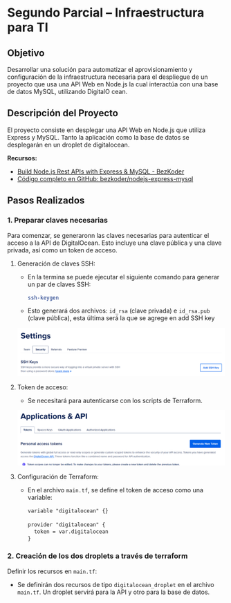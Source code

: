 # Segundo Parcial – Infraestructura para TI

## Objetivo

Desarrollar una solución para automatizar el aprovisionamiento y configuración de la infraestructura necesaria para el despliegue de un proyecto que usa una API Web en Node.js la cual interactúa con una base de datos MySQL, utilizando DigitalO cean.

## Descripción del Proyecto

El proyecto consiste en desplegar una API Web en Node.js que utiliza Express y MySQL. Tanto la aplicación como la base de datos se desplegarán en un droplet de digitalocean.

**Recursos:**
- [Build Node.js Rest APIs with Express & MySQL - BezKoder](https://www.bezkoder.com/node-js-express-mysql-crud/)
- [Código completo en GitHub: bezkoder/nodejs-express-mysql](https://github.com/bezkoder/nodejs-express-mysql)


## Pasos Realizados

### 1. Preparar claves necesarias

Para comenzar, se generaronn las claves necesarias para autenticar el acceso a la API de DigitalOcean. Esto incluye una clave pública y una clave privada, así como un token de acceso.

1. Generación de claves SSH:
   - En la termina se puede ejecutar el siguiente comando para generar un par de claves SSH:
     ```bash
     ssh-keygen
     ```
   - Esto generará dos archivos: `id_rsa` (clave privada) e `id_rsa.pub` (clave pública), esta última será la que se agrege en add SSH key

   ![Generación de claves SSH](image.png)

2. Token de acceso:
   - Se necesitará para autenticarse con los scripts de Terraform.

   ![Generación de token de acceso](image-1.png)

3. Configuración de Terraform:
   - En el archivo `main.tf`, se define el token de acceso como una variable:
     ```hcl
     variable "digitalocean" {}

     provider "digitalocean" {
       token = var.digitalocean
     }
     ```

### 2. Creación de los dos droplets a través de terraform 

Definir los recursos en `main.tf`:
   - Se definirán dos recursos de tipo `digitalocean_droplet` en el archivo `main.tf`. Un droplet servirá para la API y otro para la base de datos.





